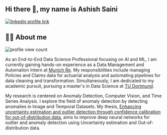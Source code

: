 ## Hi there 👋, my name is Ashish Saini

[![linkedin profile link](https://img.shields.io/badge/LinkedIn-0A66C2?style=for-the-badge&logo=linkedin&logoColor=white)]([https://www.linkedin.com/in/ashish-saini-p/])

## 🙋‍♂️ About me

![profile view count](https://komarev.com/ghpvc/?username=ashishsaini01)

As an End-to-End Data Science Professional focusing on AI and ML, I am currently gaining hands-on experience as a Data Management and Automation Intern at [Munich Re](https://www.munichre.com/de.html). My responsibilities include managing Policies and Claims data for actuarial analysis and automating pipelines for data cleaning and transformation. Simultaneously, I am dedicated to my academic pursuit, pursuing a master's in Data Science at [TU Dortmund](https://www.tu-dortmund.de/).

My research is centered on Anomaly Detection, Computer Vision, and Time Series Analysis. I explore the field of anomaly detection by detecting anomalies in Image and Temporal Datasets. My thesis, [Enhancing uncertainty estimation and outlier detection through confidence calibration for out-of-distribution data](https://github.com/ashishsaini01/master-thesis), aims to improve deep neural networks for outlier and anomaly detection using Uncertainty estimation and Out-of-distribution data.



<!--
**ashishsaini01/ashishsaini01** is a ✨ _special_ ✨ repository because its `README.md` (this file) appears on your GitHub profile.

Here are some ideas to get you started:

- 🔭 I’m currently working on ...
- 🌱 I’m currently learning ...
- 👯 I’m looking to collaborate on ...
- 🤔 I’m looking for help with ...
- 💬 Ask me about ...
- 📫 How to reach me: ...
- 😄 Pronouns: ...
- ⚡ Fun fact: ...
-->
